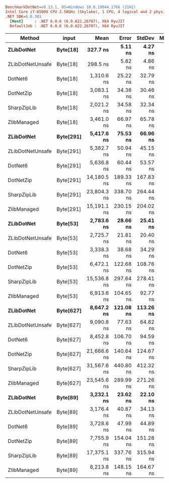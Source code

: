 ``` ini

BenchmarkDotNet=v0.13.1, OS=Windows 10.0.19044.1766 (21H2)
Intel Core i7-6500U CPU 2.50GHz (Skylake), 1 CPU, 4 logical and 2 physical cores
.NET SDK=6.0.301
  [Host]     : .NET 6.0.6 (6.0.622.26707), X64 RyuJIT
  DefaultJob : .NET 6.0.6 (6.0.622.26707), X64 RyuJIT


```
|           Method |     input |        Mean |     Error |    StdDev | MValue | Ratio | RatioSD |   Gen 0 | Allocated |
|----------------- |---------- |------------:|----------:|----------:|-------:|------:|--------:|--------:|----------:|
|       **ZLibDotNet** |  **Byte[18]** |    **327.7 ns** |   **5.11 ns** |   **4.27 ns** |  **2.000** |  **1.00** |    **0.00** |  **0.0610** |     **128 B** |
| ZLibDotNetUnsafe |  Byte[18] |    298.5 ns |   5.82 ns |   4.86 ns |  2.000 |  0.91 |    0.02 |  0.0381 |      80 B |
|          DotNet6 |  Byte[18] |  1,310.6 ns |  25.22 ns |  32.79 ns |  2.000 |  4.01 |    0.15 |  0.1526 |     320 B |
|        DotNetZip |  Byte[18] |  3,083.1 ns |  34.36 ns |  30.46 ns |  2.000 |  9.42 |    0.13 | 24.0936 |  50,736 B |
|      SharpZipLib |  Byte[18] |  2,021.2 ns |  34.58 ns |  32.34 ns |  2.000 |  6.16 |    0.17 | 15.6250 |  33,000 B |
|      ZlibManaged |  Byte[18] |  3,461.0 ns |  66.97 ns |  65.78 ns |  2.000 | 10.55 |    0.25 | 24.6887 |  51,928 B |
|       **ZLibDotNet** | **Byte[291]** |  **5,417.6 ns** |  **75.53 ns** |  **66.96 ns** |  **2.000** | **16.55** |    **0.21** |  **0.2213** |     **464 B** |
| ZLibDotNetUnsafe | Byte[291] |  5,382.7 ns |  50.94 ns |  45.15 ns |  2.000 | 16.42 |    0.24 |  0.1984 |     416 B |
|          DotNet6 | Byte[291] |  5,636.8 ns |  60.44 ns |  53.57 ns |  2.000 | 17.19 |    0.33 |  0.1526 |     320 B |
|        DotNetZip | Byte[291] | 14,180.5 ns | 189.33 ns | 167.83 ns |  2.000 | 43.30 |    0.78 | 25.3143 |  53,488 B |
|      SharpZipLib | Byte[291] | 23,804.3 ns | 338.70 ns | 264.44 ns |  2.000 | 72.63 |    1.30 | 17.5171 |  37,288 B |
|      ZlibManaged | Byte[291] | 15,191.1 ns | 230.15 ns | 204.02 ns |  2.000 | 46.40 |    0.54 | 26.3062 |  55,320 B |
|       **ZLibDotNet** |  **Byte[53]** |  **2,783.6 ns** |  **28.66 ns** |  **25.41 ns** |  **2.000** |  **8.49** |    **0.13** |  **0.2213** |     **464 B** |
| ZLibDotNetUnsafe |  Byte[53] |  2,725.7 ns |  21.81 ns |  20.40 ns |  2.000 |  8.32 |    0.12 |  0.1984 |     416 B |
|          DotNet6 |  Byte[53] |  3,338.3 ns |  38.68 ns |  34.29 ns |  2.000 | 10.19 |    0.19 |  0.1526 |     320 B |
|        DotNetZip |  Byte[53] |  6,472.1 ns | 122.68 ns | 108.76 ns |  2.000 | 19.77 |    0.52 | 25.3143 |  53,448 B |
|      SharpZipLib |  Byte[53] | 15,536.8 ns | 297.64 ns | 278.41 ns |  2.000 | 47.38 |    0.90 | 17.5171 |  37,288 B |
|      ZlibManaged |  Byte[53] |  6,913.6 ns | 104.65 ns |  92.77 ns |  2.000 | 21.11 |    0.38 | 26.3138 |  55,280 B |
|       **ZLibDotNet** | **Byte[627]** |  **8,647.2 ns** | **121.08 ns** | **113.26 ns** |  **2.000** | **26.41** |    **0.42** |  **0.2136** |     **464 B** |
| ZLibDotNetUnsafe | Byte[627] |  9,090.8 ns |  77.63 ns |  64.82 ns |  2.000 | 27.74 |    0.46 |  0.1984 |     416 B |
|          DotNet6 | Byte[627] |  8,452.8 ns | 106.70 ns |  94.59 ns |  2.000 | 25.78 |    0.37 |  0.1526 |     320 B |
|        DotNetZip | Byte[627] | 21,666.6 ns | 140.64 ns | 124.67 ns |  2.000 | 66.13 |    0.97 | 25.2991 |  53,528 B |
|      SharpZipLib | Byte[627] | 31,567.6 ns | 440.80 ns | 412.32 ns |  2.000 | 96.29 |    2.17 | 17.5171 |  37,288 B |
|      ZlibManaged | Byte[627] | 23,545.6 ns | 289.99 ns | 271.26 ns |  2.000 | 71.82 |    1.14 | 26.3062 |  55,896 B |
|       **ZLibDotNet** |  **Byte[89]** |  **3,232.1 ns** |  **23.62 ns** |  **22.10 ns** |  **2.000** |  **9.85** |    **0.16** |  **0.2213** |     **464 B** |
| ZLibDotNetUnsafe |  Byte[89] |  3,176.4 ns |  40.87 ns |  34.13 ns |  2.000 |  9.69 |    0.16 |  0.1984 |     416 B |
|          DotNet6 |  Byte[89] |  3,728.6 ns |  47.99 ns |  44.89 ns |  2.000 | 11.37 |    0.23 |  0.1526 |     320 B |
|        DotNetZip |  Byte[89] |  7,755.9 ns | 154.04 ns | 151.28 ns |  2.000 | 23.63 |    0.52 | 25.3143 |  53,472 B |
|      SharpZipLib |  Byte[89] | 17,375.1 ns | 337.76 ns | 315.94 ns |  2.000 | 53.01 |    1.06 | 17.5171 |  37,288 B |
|      ZlibManaged |  Byte[89] |  8,213.8 ns | 148.15 ns | 164.67 ns |  2.000 | 25.20 |    0.60 | 26.3062 |  55,304 B |

